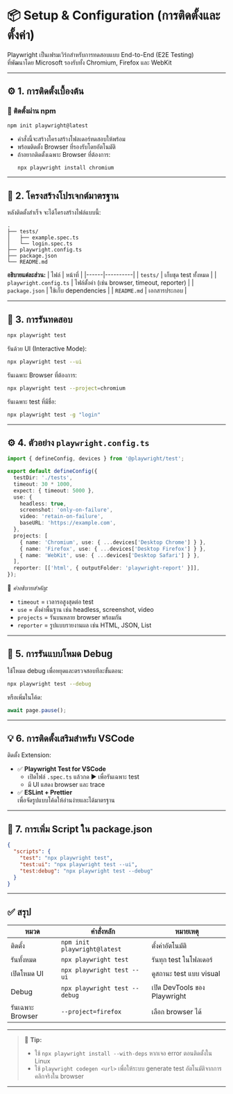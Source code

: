# 📦 Setup & Configuration (การติดตั้งและตั้งค่า)

Playwright เป็นเฟรมเวิร์กสำหรับการทดสอบแบบ End-to-End (E2E Testing)  
ที่พัฒนาโดย Microsoft รองรับทั้ง Chromium, Firefox และ WebKit  

---

## ⚙️ 1. การติดตั้งเบื้องต้น

### 🔹 ติดตั้งผ่าน npm
```bash
npm init playwright@latest
```
- คำสั่งนี้จะสร้างโครงสร้างโฟลเดอร์ทดสอบให้พร้อม
- พร้อมติดตั้ง Browser ที่รองรับโดยอัตโนมัติ
- ถ้าอยากติดตั้งเฉพาะ Browser ที่ต้องการ:
  ```bash
  npx playwright install chromium
  ```

---

## 📁 2. โครงสร้างโปรเจกต์มาตรฐาน

หลังติดตั้งสำเร็จ จะได้โครงสร้างไฟล์แบบนี้:
```
.
├── tests/
│   ├── example.spec.ts
│   └── login.spec.ts
├── playwright.config.ts
├── package.json
└── README.md
```

**อธิบายแต่ละส่วน:**
| ไฟล์ | หน้าที่ |
|------|----------|
| `tests/` | เก็บชุด test ทั้งหมด |
| `playwright.config.ts` | ไฟล์ตั้งค่า (เช่น browser, timeout, reporter) |
| `package.json` | ใช้เก็บ dependencies |
| `README.md` | เอกสารประกอบ |

---

## 🧠 3. การรันทดสอบ

```bash
npx playwright test
```

รันด้วย UI (Interactive Mode):
```bash
npx playwright test --ui
```

รันเฉพาะ Browser ที่ต้องการ:
```bash
npx playwright test --project=chromium
```

รันเฉพาะ test ที่มีชื่อ:
```bash
npx playwright test -g "login"
```

---

## ⚙️ 4. ตัวอย่าง `playwright.config.ts`

```ts
import { defineConfig, devices } from '@playwright/test';

export default defineConfig({
  testDir: './tests',
  timeout: 30 * 1000,
  expect: { timeout: 5000 },
  use: {
    headless: true,
    screenshot: 'only-on-failure',
    video: 'retain-on-failure',
    baseURL: 'https://example.com',
  },
  projects: [
    { name: 'Chromium', use: { ...devices['Desktop Chrome'] } },
    { name: 'Firefox', use: { ...devices['Desktop Firefox'] } },
    { name: 'WebKit', use: { ...devices['Desktop Safari'] } },
  ],
  reporter: [['html', { outputFolder: 'playwright-report' }]],
});
```

📘 *คำอธิบายสำคัญ:*
- `timeout` = เวลารอสูงสุดต่อ test
- `use` = ตั้งค่าพื้นฐาน เช่น headless, screenshot, video
- `projects` = รันบนหลาย browser พร้อมกัน
- `reporter` = รูปแบบรายงานผล เช่น HTML, JSON, List

---

## 🧩 5. การรันแบบโหมด Debug

ใช้โหมด debug เพื่อหยุดและตรวจสอบทีละขั้นตอน:
```bash
npx playwright test --debug
```

หรือเพิ่มในโค้ด:
```ts
await page.pause();
```

---

## 💡 6. การติดตั้งเสริมสำหรับ VSCode

ติดตั้ง Extension:
- ✅ **Playwright Test for VSCode**  
  - เปิดไฟล์ `.spec.ts` แล้วกด ▶️ เพื่อรันเฉพาะ test  
  - มี UI แสดง browser และ trace  
- ✅ **ESLint + Prettier**  
  เพื่อจัดรูปแบบโค้ดให้อ่านง่ายและได้มาตรฐาน

---

## 🚀 7. การเพิ่ม Script ใน package.json

```json
{
  "scripts": {
    "test": "npx playwright test",
    "test:ui": "npx playwright test --ui",
    "test:debug": "npx playwright test --debug"
  }
}
```

---

## ✅ สรุป

| หมวด | คำสั่งหลัก | หมายเหตุ |
|-------|--------------|-----------|
| ติดตั้ง | `npm init playwright@latest` | ตั้งค่าอัตโนมัติ |
| รันทั้งหมด | `npx playwright test` | รันทุก test ในโฟลเดอร์ |
| เปิดโหมด UI | `npx playwright test --ui` | ดูสถานะ test แบบ visual |
| Debug | `npx playwright test --debug` | เปิด DevTools ของ Playwright |
| รันเฉพาะ Browser | `--project=firefox` | เลือก browser ได้ |

---

> 💬 **Tip:**  
> - ใช้ `npx playwright install --with-deps` หากเจอ error ตอนติดตั้งใน Linux  
> - ใช้ `playwright codegen <url>` เพื่อให้ระบบ generate test อัตโนมัติจากการคลิกจริงใน browser  

---
